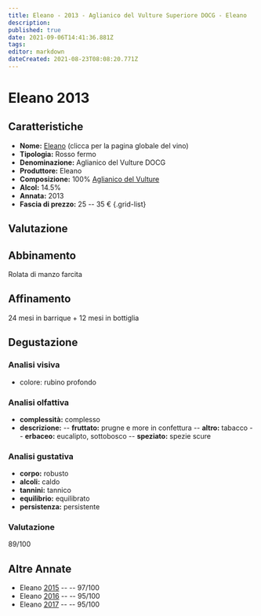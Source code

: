 ```yaml
---
title: Eleano - 2013 - Aglianico del Vulture Superiore DOCG - Eleano
description: 
published: true
date: 2021-09-06T14:41:36.881Z
tags: 
editor: markdown
dateCreated: 2021-08-23T08:08:20.771Z
---
```


# Eleano 2013

## Caratteristiche
- **Nome:** [Eleano](/vini/Italia/Basilicata/Eleano/Eleano/scheda-globale) (clicca per la pagina globale del vino) 
- **Tipologia:** Rosso fermo
- **Denominazione:** Aglianico del Vulture DOCG 
- **Produttore:** Eleano 
- **Composizione:** 100% [Aglianico del Vulture](/vitigni/Italia/aglianico-del-vulture)
- **Alcol:** 14.5%
- **Annata:** 2013
- **Fascia di prezzo:** 25 -- 35 €
{.grid-list}

## Valutazione

<span class="valutazione star-4"></span>

## Abbinamento
Rolata di manzo farcita

## Affinamento
24 mesi in barrique + 12 mesi in bottiglia 

## Degustazione

### Analisi visiva
- colore: rubino profondo

### Analisi olfattiva
- **complessità:**  complesso
- **descrizione:** 
-- **fruttato:** prugne e more in confettura
-- **altro:** tabacco
-- **erbaceo:** eucalipto, sottobosco
-- **speziato:** spezie scure

### Analisi gustativa
- **corpo:** robusto
- **alcoli:** caldo
- **tannini:** tannico
- **equilibrio:** equilibrato
- **persistenza:** persistente

### Valutazione
<span class="valutazione">89/100</span>

## Altre Annate
- Eleano [2015](/vini/Italia/Basilicata/Eleano/Eleano/2015) -- <span class="star-5"></span> -- 97/100 
- Eleano [2016](/vini/Italia/Basilicata/Eleano/Eleano/2016) -- <span class="star-5"></span> -- 95/100
- Eleano [2017](/vini/Italia/Basilicata/Eleano/Eleano/2017) -- <span class="star-5"></span> -- 95/100
 